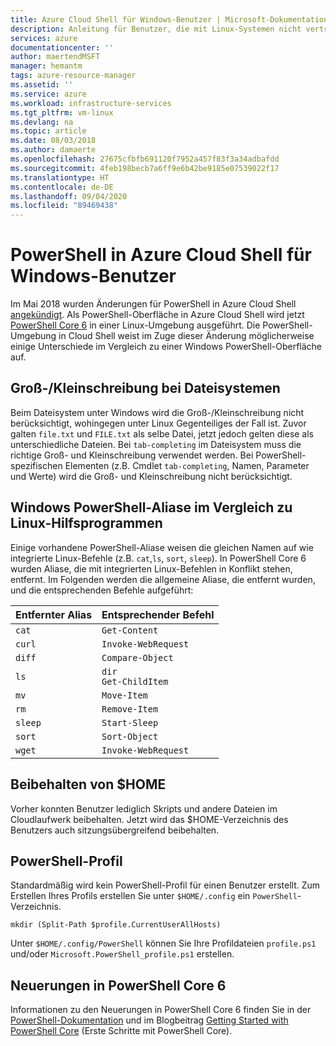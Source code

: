 ```yaml
---
title: Azure Cloud Shell für Windows-Benutzer | Microsoft-Dokumentation
description: Anleitung für Benutzer, die mit Linux-Systemen nicht vertraut sind
services: azure
documentationcenter: ''
author: maertendMSFT
manager: hemantm
tags: azure-resource-manager
ms.assetid: ''
ms.service: azure
ms.workload: infrastructure-services
ms.tgt_pltfrm: vm-linux
ms.devlang: na
ms.topic: article
ms.date: 08/03/2018
ms.author: damaerte
ms.openlocfilehash: 27675cfbfb691120f7952a457f83f3a34adbafdd
ms.sourcegitcommit: 4feb198becb7a6ff9e6b42be9185e07539022f17
ms.translationtype: HT
ms.contentlocale: de-DE
ms.lasthandoff: 09/04/2020
ms.locfileid: "89469438"
---
```

# <a name="powershell-in-azure-cloud-shell-for-windows-users"></a>PowerShell in Azure Cloud Shell für Windows-Benutzer

Im Mai 2018 wurden Änderungen für PowerShell in Azure Cloud Shell [angekündigt](https://azure.microsoft.com/blog/pscloudshellrefresh/).
Als PowerShell-Oberfläche in Azure Cloud Shell wird jetzt [PowerShell Core 6](https://github.com/powershell/powershell) in einer Linux-Umgebung ausgeführt.
Die PowerShell-Umgebung in Cloud Shell weist im Zuge dieser Änderung möglicherweise einige Unterschiede im Vergleich zu einer Windows PowerShell-Oberfläche auf.

## <a name="file-system-case-sensitivity"></a>Groß-/Kleinschreibung bei Dateisystemen

Beim Dateisystem unter Windows wird die Groß-/Kleinschreibung nicht berücksichtigt, wohingegen unter Linux Gegenteiliges der Fall ist.
Zuvor galten `file.txt` und `FILE.txt` als selbe Datei, jetzt jedoch gelten diese als unterschiedliche Dateien.
Bei `tab-completing` im Dateisystem muss die richtige Groß- und Kleinschreibung verwendet werden.
Bei PowerShell-spezifischen Elementen (z.B. Cmdlet `tab-completing`, Namen, Parameter und Werte) wird die Groß- und Kleinschreibung nicht berücksichtigt.

## <a name="windows-powershell-aliases-vs-linux-utilities"></a>Windows PowerShell-Aliase im Vergleich zu Linux-Hilfsprogrammen

Einige vorhandene PowerShell-Aliase weisen die gleichen Namen auf wie integrierte Linux-Befehle (z.B. `cat`,`ls`, `sort`, `sleep`). In PowerShell Core 6 wurden Aliase, die mit integrierten Linux-Befehlen in Konflikt stehen, entfernt.
Im Folgenden werden die allgemeine Aliase, die entfernt wurden, und die entsprechenden Befehle aufgeführt:  

|Entfernter Alias   |Entsprechender Befehl   |
|---|---|
|`cat`    | `Get-Content` |
|`curl`   | `Invoke-WebRequest` |
|`diff`   | `Compare-Object` |
|`ls`     | `dir` <br> `Get-ChildItem` |
|`mv`     | `Move-Item`   |
|`rm`     | `Remove-Item` |
|`sleep`  | `Start-Sleep` |
|`sort`   | `Sort-Object` |
|`wget`   | `Invoke-WebRequest` |

## <a name="persisting-home"></a>Beibehalten von $HOME

Vorher konnten Benutzer lediglich Skripts und andere Dateien im Cloudlaufwerk beibehalten.
Jetzt wird das $HOME-Verzeichnis des Benutzers auch sitzungsübergreifend beibehalten.

## <a name="powershell-profile"></a>PowerShell-Profil

Standardmäßig wird kein PowerShell-Profil für einen Benutzer erstellt.
Zum Erstellen Ihres Profils erstellen Sie unter `$HOME/.config` ein `PowerShell`-Verzeichnis.

```azurepowershell-interactive
mkdir (Split-Path $profile.CurrentUserAllHosts)
```

Unter `$HOME/.config/PowerShell` können Sie Ihre Profildateien `profile.ps1` und/oder `Microsoft.PowerShell_profile.ps1` erstellen.

## <a name="whats-new-in-powershell-core-6"></a>Neuerungen in PowerShell Core 6

Informationen zu den Neuerungen in PowerShell Core 6 finden Sie in der [PowerShell-Dokumentation](/powershell/scripting/whats-new/what-s-new-in-powershell-core-60?view=powershell-6) und im Blogbeitrag [Getting Started with PowerShell Core](https://blogs.msdn.microsoft.com/powershell/2017/06/09/getting-started-with-powershell-core-on-windows-mac-and-linux/) (Erste Schritte mit PowerShell Core).